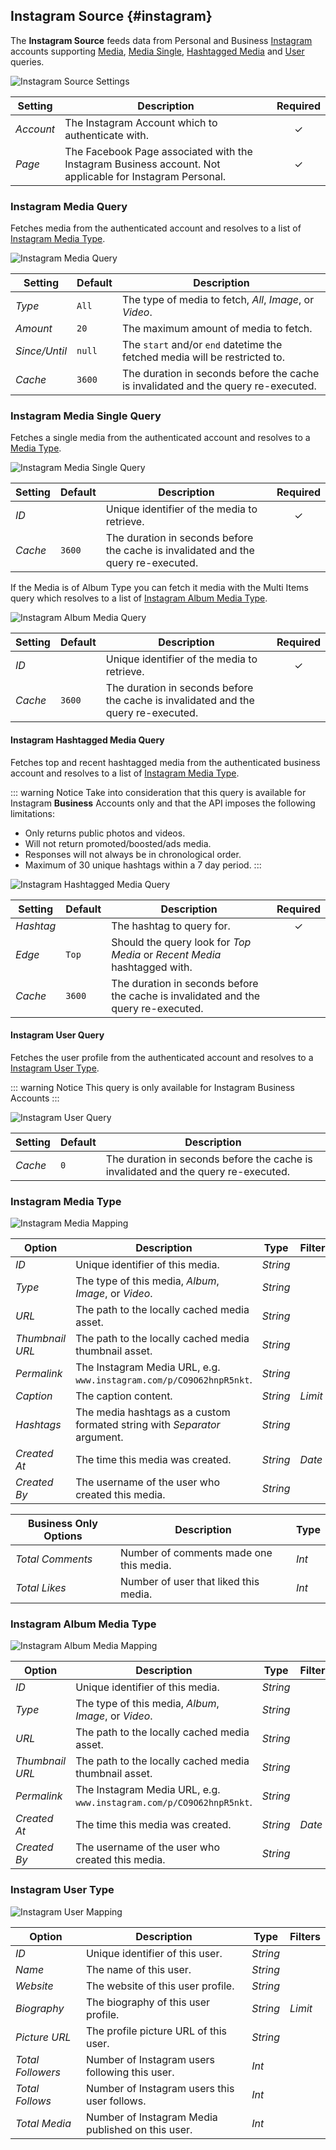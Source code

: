 ## Instagram Source {#instagram}

<div class="tm-resource-icon">
    <!--@include: @essentials-for-yootheme-pro/assets/brands/instagram.svg-->
</div>

The **Instagram Source** feeds data from Personal and Business [Instagram](https://www.instagram.com/) accounts supporting [Media](#instagram-media-query), [Media Single](#instagram-media-single-query), [Hashtagged Media](#instagram-hashtagged-media-query) and [User](#instagram-user-query) queries.

<!--@include: ./common-provider-settings.md-->

![Instagram Source Settings](./assets/providers/ig-business-config.webp)

| Setting | Description | Required |
| --- | --- | :---: |
| *Account* | The Instagram Account which to authenticate with. | &#x2713; |
| *Page* | The Facebook Page associated with the Instagram Business account. Not applicable for Instagram Personal. | &#x2713; |

### Instagram Media Query

Fetches media from the authenticated account and resolves to a list of [Instagram Media Type](#instagram-media-type).

![Instagram Media Query](./assets/providers/ig-query-media.webp)

| Setting | Default | Description |
| --- | --- | --- |
| *Type* | `All` | The type of media to fetch, _All_, _Image_, or _Video_. |
| *Amount* | `20` | The maximum amount of media to fetch. |
| *Since/Until* | `null` | The `start` and/or `end` datetime the fetched media will be restricted to. |
| *Cache* | `3600` | The duration in seconds before the cache is invalidated and the query re-executed. |

### Instagram Media Single Query

Fetches a single media from the authenticated account and resolves to a [Media Type](#instagram-media-type).

![Instagram Media Single Query](./assets/providers/ig-query-media-single.webp)

| Setting | Default | Description | Required |
| --- | --- | --- | :---: |
| *ID* | | Unique identifier of the media to retrieve. | &#x2713; |
| *Cache* | `3600` | The duration in seconds before the cache is invalidated and the query re-executed. |

If the Media is of Album Type you can fetch it media with the Multi Items query which resolves to a list of [Instagram Album Media Type](#instagram-album-media-type).

![Instagram Album Media Query](./assets/providers/ig-query-media-single.webp)

| Setting | Default | Description | Required |
| --- | --- | --- | :---: |
| *ID* | | Unique identifier of the media to retrieve. | &#x2713; |
| *Cache* | `3600` | The duration in seconds before the cache is invalidated and the query re-executed. |

#### Instagram Hashtagged Media Query

Fetches top and recent hashtagged media from the authenticated business account and resolves to a list of [Instagram Media Type](#instagram-media-type).

::: warning Notice
Take into consideration that this query is available for Instagram **Business** Accounts only and that the API imposes the following limitations:

- Only returns public photos and videos.
- Will not return promoted/boosted/ads media.
- Responses will not always be in chronological order.
- Maximum of 30 unique hashtags within a 7 day period.
:::

![Instagram Hashtagged Media Query](./assets/providers/ig-query-hashtagged-media.webp)

| Setting | Default | Description | Required |
| --- | --- | --- | :---: |
| *Hashtag* | | The hashtag to query for. | &#x2713; |
| *Edge* | `Top` | Should the query look for _Top Media_ or _Recent Media_ hashtagged with. |
| *Cache* | `3600` | The duration in seconds before the cache is invalidated and the query re-executed. |

#### Instagram User Query

Fetches the user profile from the authenticated account and resolves to a [Instagram User Type](#instagram-user-type).

::: warning Notice
This query is only available for Instagram Business Accounts
:::

![Instagram User Query](./assets/providers/ig-query-user.webp)

| Setting | Default | Description |
| --- | --- | --- |
| *Cache* | `0` | The duration in seconds before the cache is invalidated and the query re-executed. |

### Instagram Media Type

![Instagram Media Mapping](./assets/providers/ig-type-media.webp)

| Option | Description | Type | Filters |
| --- | --- | --- | --- |
| *ID* | Unique identifier of this media. | *String* |
| *Type* | The type of this media, _Album_, _Image_, or _Video_. | *String* |
| *URL* | The path to the locally cached media asset. | *String* |
| *Thumbnail URL* | The path to the locally cached media thumbnail asset. | *String* |
| *Permalink* | The Instagram Media URL, e.g. `www.instagram.com/p/CO9O62hnpR5nkt`. | *String* |
| *Caption* | The caption content. | *String* | *Limit* |
| *Hashtags* | The media hashtags as a custom formated string with _Separator_ argument. | *String* |
| *Created At* | The time this media was created. | *String* | *Date* |
| *Created By* | The username of the user who created this media. | *String* |

| Business Only Options | Description | Type |
| --- | --- | --- |
| *Total Comments* | Number of comments made one this media. | *Int* |
| *Total Likes* | Number of user that liked this media. | *Int* |

### Instagram Album Media Type

![Instagram Album Media Mapping](./assets/providers/ig-type-album-media.webp)

| Option | Description | Type | Filters |
| --- | --- | --- | --- |
| *ID* | Unique identifier of this media. | *String* |
| *Type* | The type of this media, _Album_, _Image_, or _Video_. | *String* |
| *URL* | The path to the locally cached media asset. | *String* |
| *Thumbnail URL* | The path to the locally cached media thumbnail asset. | *String* |
| *Permalink* | The Instagram Media URL, e.g. `www.instagram.com/p/CO9O62hnpR5nkt`. | *String* |
| *Created At* | The time this media was created. | *String* | *Date* |
| *Created By* | The username of the user who created this media. | *String* |

### Instagram User Type

![Instagram User Mapping](./assets/providers/ig-type-user.webp)

| Option | Description | Type | Filters |
| --- | --- | --- | --- |
| *ID* | Unique identifier of this user. | *String* |
| *Name* | The name of this user. | *String* |
| *Website* | The website of this user profile. | *String* |
| *Biography* | The biography of this user profile. | *String* | *Limit* |
| *Picture URL* | The profile picture URL of this user. | *String* |
| *Total Followers* | Number of Instagram users following this user. | *Int* |
| *Total Follows* | Number of Instagram users this user follows. | *Int* |
| *Total Media* | Number of Instagram Media published on this user. | *Int* |
